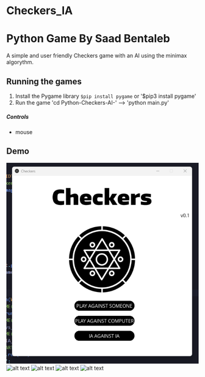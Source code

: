 # Checkers_IA

# Python Game By Saad Bentaleb

A simple and user friendly Checkers game with an AI using the minimax algorythm.

## Running the games
1. Install the Pygame library `$pip install pygame` or '$pip3 install pygame'
2. Run the game 'cd Python-Checkers-AI-' --> 'python main.py'

##### Controls
* mouse

## Demo
![alt text](https://github.com/SAAD-BEN/Checkers_IA/blob/main/screenshots/1.png?raw=true)
![alt text](https://github.com/SAAD-BEN/Checkers_IA/tree/main/screenshots/2.png?raw=true)
![alt text](https://github.com/SAAD-BEN/Checkers_IA/tree/main/screenshots/3.png?raw=true)
![alt text](https://github.com/SAAD-BEN/Checkers_IA/tree/main/screenshots/4.png?raw=true)
![alt text](https://github.com/SAAD-BEN/Checkers_IA/tree/main/screenshots/5.png?raw=true)
